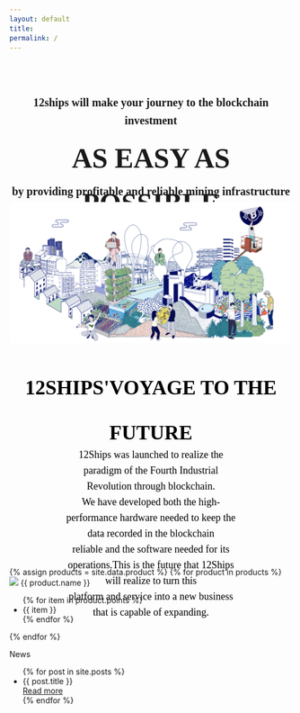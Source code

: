 ```yaml
---
layout: default
title: 
permalink: /
---
```

<link href="/assets/css/flexslider.css" rel="stylesheet">

<style>
.slogan {
    font-size: 20px; 
    font-weight: bold; 
    height:25px; 
    line-height: 32px; 
    font-family:Muli;
    text-align: center;
    margin-bottom: 10px;
}
.slogan1 {
    font-size: 50px; 
    font-weight: bold; 
    height:63px; 
    line-height: 80px; 
    font-family:Muli;
    text-align: center;
    margin-bottom: 10px;
}

.voyage {
    text-align: center;
}

.voyage .title {
        height:45px;
        font-size:36px;
        font-family:Muli;
        font-weight:bold;
        line-height:80px;
        color:rgba(0,0,0,1);
        margin-bottom: 30px;
        opacity:1;
}

.voyage .content {
    height: 114px;
    font-size:18px;
    font-family:Muli;
    font-weight:400;
    line-height:28px;
    color:rgba(0,0,0,1);
    margin: 100px;
    opacity:1;
}
</style>

<div class="row" style="padding-top: 40px">
    <p class="slogan">12ships will make your journey to the blockchain investment</p>
    <p class="slogan1">AS EASY AS POSSIBLE</p>
    <p class="slogan">by providing profitable and reliable mining infrastructure</p>
    <img src="/assets/img/banner.png" />
</div>
<div class="row voyage">
<center>
    <p class="title">12SHIPS'VOYAGE TO THE FUTURE</p>
    <p class="content">12Ships was launched to realize the paradigm of the Fourth Industrial Revolution through blockchain. <br/>We have developed both the high-performance hardware needed to keep the data recorded in the blockchain <br/> reliable and the software needed for its operations.This is the future that 12Ships will realize to turn this <br /> platform and service into a new business that is capable of expanding.</p>
</center>
</div>
<div class="row">
    <div class="products">
    {% assign products = site.data.product %}
    {% for product in products %}
    <div class="product">
        <img src="/assets/img/{{ product.assets }}" />
        <span class='title'>{{ product.name }}</span>
        <ul>
        {% for item in product.points %}
        <li><span class="point">{{ item }}</span></li>
        {% endfor %}
        </ul>
    </div> 
    {% endfor %}
    </div>
</div>
<div class="row news">
    <p class="title">News</p>
    <div class="flexslider">
        <ul class="slides">
        {% for post in site.posts %}
        <li class="item">
            <div class="new">
                {{ post.title }}
                <div class="btn"><a href="{{ post.url }}" >Read more</a></div>
            </div>
        </li> 
        {% endfor %}
        </ul>
    </div>
</div>

<script src="/assets/js/jquery.min.js"></script>
<script src="/assets/js/jquery.flexslider.js"></script>
<script type="text/javascript">
    $(window).load(function(){
      $('.flexslider').flexslider({
        animation: "slide",
        start: function(slider){
          $('body').removeClass('loading');
        },
        rtl: true,
        itemWidth: 365,
        itemMargin: 40,
        maxItems: 4,
        prevText: "",
        nextText: "",
      });
    });
</script>

<script src="/assets/js/jquery.easing.js"></script>
<script src="/assets/js/jquery.mousewheel.js"></script>
